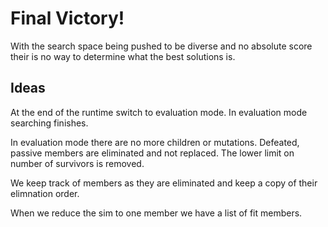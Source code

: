 # Final Victory!

With the search space being pushed to be diverse and no absolute score their is no way to determine what the best solutions is.

## Ideas

At the end of the runtime switch to evaluation mode. In evaluation mode searching finishes.

In evaluation mode there are no more children or mutations. Defeated, passive members are eliminated and not replaced. The lower limit on number of survivors is removed.

We keep track of members as they are eliminated and keep a copy of their elimnation order.

When we reduce the sim to one member we have a list of fit members.


